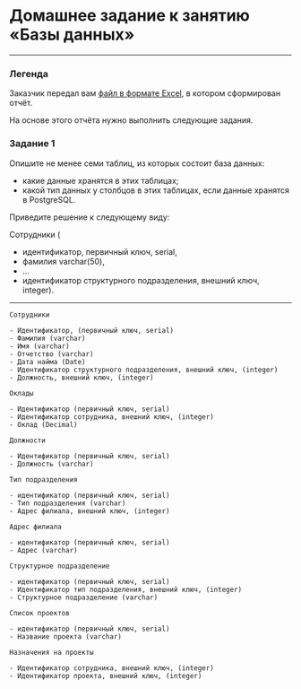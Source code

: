 # Домашнее задание к занятию «Базы данных»

---
### Легенда

Заказчик передал вам [файл в формате Excel](https://github.com/netology-code/sdb-homeworks/blob/main/resources/hw-12-1.xlsx), в котором сформирован отчёт. 

На основе этого отчёта нужно выполнить следующие задания.

### Задание 1

Опишите не менее семи таблиц, из которых состоит база данных:

- какие данные хранятся в этих таблицах;
- какой тип данных у столбцов в этих таблицах, если данные хранятся в PostgreSQL.

Приведите решение к следующему виду:

Сотрудники (

- идентификатор, первичный ключ, serial,
- фамилия varchar(50),
- ...
- идентификатор структурного подразделения, внешний ключ, integer).
---
``````
Сотрудники 

- Идентификатор, (первичный ключ, serial)
- Фамилия (varchar)
- Имя (varchar)
- Отчетство (varchar)
- Дата найма (Date)
- Идентификатор структурного подразделения, внешний ключ, (integer)
- Должность, внешний ключ, (integer)

Оклады 

- Идентификатор (первичный ключ, serial)
- Идентификатор сотрудника, внешний ключ, (integer)
- Оклад (Decimal)

Должности 

- Идентификатор (первичный ключ, serial)
- Должность (varchar)

Тип подразделения 

- идентификатор (первичный ключ, serial)
- Тип подразделения (varchar)
- Адрес филиала, внешний ключ, (integer)

Адрес филиала 

- идентификатор (первичный ключ, serial)
- Адрес (varchar)

Структурное подразделение

- идентификатор (первичный ключ, serial)
- Идентификатор тип подразделения, внешний ключ, (integer)
- Структурное подразделение (varchar)

Список проектов 

- идентификатор (первичный ключ, serial)
- Название проекта (varchar)

Назначения на проекты 

- Идентификатор сотрудника, внешний ключ, (integer)
- Идентификатор проекта, внешний ключ, (integer)
